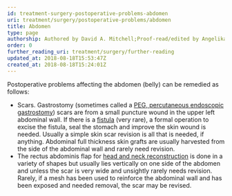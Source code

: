 ```yaml
---
id: treatment-surgery-postoperative-problems-abdomen
uri: treatment/surgery/postoperative-problems/abdomen
title: Abdomen
type: page
authorship: Authored by David A. Mitchell;Proof-read/edited by Angelika Sebald
order: 0
further_reading_uri: treatment/surgery/further-reading
updated_at: 2018-08-18T15:53:47Z
created_at: 2018-08-18T15:24:01Z
---
```


<p>Postoperative problems affecting the abdomen (belly) can be remedied
    as follows:</p>
<ul>
    <li>Scars. Gastrostomy (sometimes called a <a href="/help/non-oral-food">PEG, percutaneous endoscopic gastrostomy</a>)
        scars are from a small puncture wound in the upper left
        abdominal wall. If there is a <a href="/diagnosis/a-z/fistula">fistula</a>        (very rare), a formal operation to excise the fistula,
        seal the stomach and improve the skin wound is needed.
        Usually a simple skin scar revision is all that is needed,
        if anything. Abdominal full thickness skin grafts are
        usually harvested from the side of the abdominal wall
        and rarely need revision.</li>
    <li>The rectus abdominis flap for <a href="/treatment/surgery/reconstruction">head and neck reconstruction</a>        is done in a variety of shapes but usually lies vertically
        on one side of the abdomen and unless the scar is very
        wide and unsightly rarely needs revision. Rarely, if
        a mesh has been used to reinforce the abdominal wall
        and has been exposed and needed removal, the scar may
        be revised.</li>
</ul>
